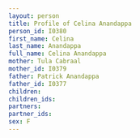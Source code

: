 ```yaml
---
layout: person
title: Profile of Celina Anandappa
person_id: I0380
first_name: Celina
last_name: Anandappa
full_name: Celina Anandappa
mother: Tula Cabraal
mother_id: I0379
father: Patrick Anandappa
father_id: I0377
children:
children_ids:
partners:
partner_ids:
sex: F
---
```


